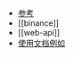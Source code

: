 - [参考](https://www.binance.com/en/binance-api)
- [[binance]]
- [[web-api]]
- [使用文档例如](https://binance-docs.github.io/apidocs/pm/cn/#um-trade-2)